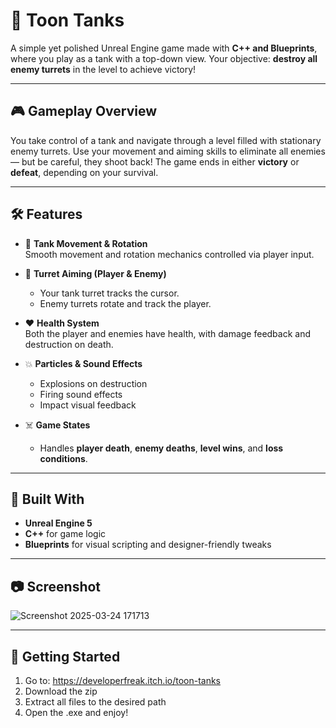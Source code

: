 # 🧨 Toon Tanks

A simple yet polished Unreal Engine game made with **C++ and Blueprints**, where you play as a tank with a top-down view. Your objective: **destroy all enemy turrets** in the level to achieve victory!

---

## 🎮 Gameplay Overview

You take control of a tank and navigate through a level filled with stationary enemy turrets. Use your movement and aiming skills to eliminate all enemies — but be careful, they shoot back! The game ends in either **victory** or **defeat**, depending on your survival.

---

## 🛠️ Features

- 🚗 **Tank Movement & Rotation**  
  Smooth movement and rotation mechanics controlled via player input.

- 🎯 **Turret Aiming (Player & Enemy)**  
  - Your tank turret tracks the cursor.
  - Enemy turrets rotate and track the player.

- ❤️ **Health System**  
  Both the player and enemies have health, with damage feedback and destruction on death.

- 💥 **Particles & Sound Effects**  
  - Explosions on destruction  
  - Firing sound effects  
  - Impact visual feedback

- ☠️ **Game States**  
  - Handles **player death**, **enemy deaths**, **level wins**, and **loss conditions**.

---

## 🧰 Built With

- **Unreal Engine 5**
- **C++** for game logic
- **Blueprints** for visual scripting and designer-friendly tweaks

---

## 📷 Screenshot

![Screenshot 2025-03-24 171713](https://github.com/user-attachments/assets/8dc64ae7-ca38-4ef1-807c-3b3be0da8e4a)

---

## 🚀 Getting Started

1. Go to: https://developerfreak.itch.io/toon-tanks
2. Download the zip
3. Extract all files to the desired path
4. Open the .exe and enjoy!
